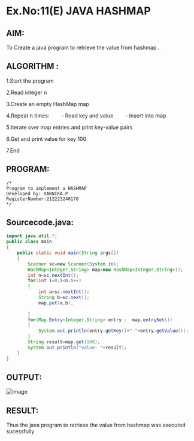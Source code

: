 # Ex.No:11(E)  JAVA HASHMAP

## AIM:
To Create a java program to retrieve the value from hashmap .
## ALGORITHM :

1.Start the program

2.Read integer n

3.Create an empty HashMap map

4.Repeat n times:
  - Read key and value
  - Insert into map

5.Iterate over map entries and print key-value pairs

6.Get and print value for key 100

7.End


## PROGRAM:
 ```
/*
Program to implement a HASHMAP
Developed by: VARNIKA.P
RegisterNumber:212223240170  
*/
```

## Sourcecode.java:


```JAVA
import java.util.*;
public class main
{
    public static void main(String args[])
    {
        Scanner sc=new Scanner(System.in);
        HashMap<Integer,String> map=new HashMap<Integer,String>();
        int n=sc.nextInt();
        for(int i=0;i<n;i++)
        {
            int a=sc.nextInt();
            String b=sc.next();
            map.put(a,b);
            
        }
        for(Map.Entry<Integer,String> entry :  map.entrySet())
        {
            System.out.println(entry.getKey()+" "+entry.getValue());
        }
        String result=map.get(100);
        System.out.println("value: "+result);
    }
}
```




## OUTPUT:

![image](https://github.com/user-attachments/assets/c6e4e238-6a38-4fd1-858f-d13046fa627b)


## RESULT:
Thus the java program to retrieve the value from hashmap was executed sucessfully




